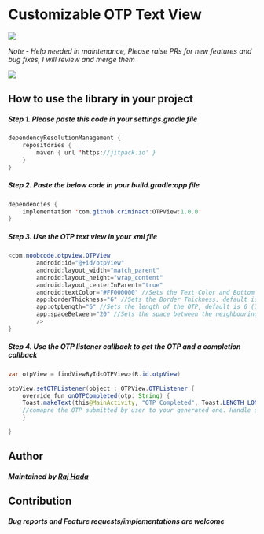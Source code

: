 #  Customizable OTP Text View
[![](https://jitpack.io/v/criminact/OTPView.svg)](https://jitpack.io/#criminact/OTPView)

*Note - Help needed in maintenance, Please raise PRs for new features and bug fixes, I will review and merge them*

![](https://github.com/criminact/OTPView/blob/develop/github-assets/otp-view.png)

## How to use the library in your project
##### Step 1. Please paste this code in your ***settings.gradle*** file
```java
dependencyResolutionManagement {
	repositories {
        maven { url 'https://jitpack.io' }
    }
}
```

##### Step 2. Paste the below code in your ***build.gradle:app*** file
```java
dependencies {
    implementation 'com.github.criminact:OTPView:1.0.0'
}
```

##### Step 3. Use the OTP text view in your xml file
```java
<com.noobcode.otpview.OTPView
        android:id="@+id/otpView"
        android:layout_width="match_parent"
        android:layout_height="wrap_content"
        android:layout_centerInParent="true"
        android:textColor="#FF000000" //Sets the Text Color and Bottom Line Color
        app:borderThickness="6" //Sets the Border Thickness, default is 1 (Integer)
        app:otpLength="6" //Sets the length of the OTP, default is 6 (Integer)
        app:spaceBetween="20" //Sets the space between the neighbouring Bottom Lines
		/>
}
```

##### Step 4. Use the OTP listener callback to get the OTP and a completion callback
```java
var otpView = findViewById<OTPView>(R.id.otpView)

otpView.setOTPListener(object : OTPView.OTPListener {
    override fun onOTPCompleted(otp: String) {
	Toast.makeText(this@MainActivity, "OTP Completed", Toast.LENGTH_LONG).show()
	//comapre the OTP submitted by user to your generated one. Handle success and failure accordinly
    }

}
```

## Author
##### Maintained by [Raj Hada](https://github.com/criminact/ "Raj Hada")

## Contribution
##### Bug reports and Feature requests/implementations are welcome
